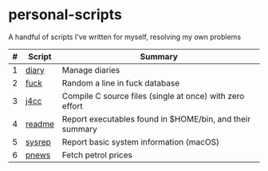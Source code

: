 # personal-scripts
A handful of scripts I've written for myself, resolving my own problems

|# |Script|Summary|
|--|------|-------|
|1 |[diary](diary) |Manage diaries|
|2 |[fuck](fuck)  |Random a line in fuck database|
|3 |[j4cc](j4cc)  |Compile C source files (single at once) with zero effort|
|4 |[readme](readme)|Report executables found in $HOME/bin, and their summary|
|5 |[sysrep](sysrep)|Report basic system information (macOS)|
|6 |[pnews](pnews)|Fetch petrol prices|
